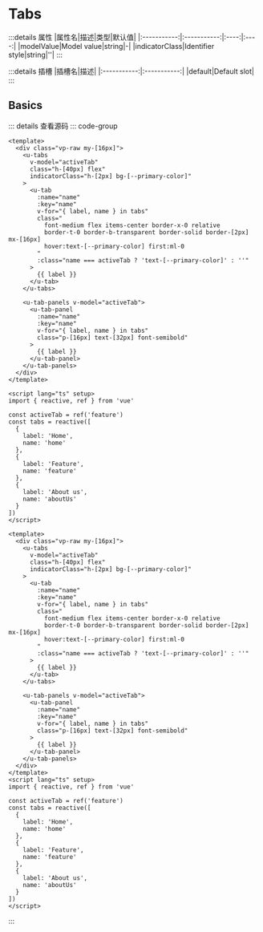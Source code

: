 <script setup>
import Basic from '../../examples/tabs/01.basic.vue'
</script>

# Tabs



:::details 属性
|属性名|描述|类型|默认值|
|:-----------:|:-----------:|:----:|:----:|
|modelValue|Model value|string|-|
|indicatorClass|Identifier style|string|''|
:::

:::details 插槽
|插槽名|描述|
|:-----------:|:-----------:|
|default|Default slot|
:::

## Basics



<Basic></Basic>

::: details 查看源码
::: code-group
```vue [template]
<template>
  <div class="vp-raw my-[16px]">
    <u-tabs 
      v-model="activeTab" 
      class="h-[40px] flex" 
      indicatorClass="h-[2px] bg-[--primary-color]"
    >
      <u-tab 
        :name="name" 
        :key="name" 
        v-for="{ label, name } in tabs"
        class="
          font-medium flex items-center border-x-0 relative
          border-t-0 border-b-transparent border-solid border-[2px] mx-[16px]
          hover:text-[--primary-color] first:ml-0
        "
        :class="name === activeTab ? 'text-[--primary-color]' : ''"
      >
        {{ label }}
      </u-tab> 
    </u-tabs>

    <u-tab-panels v-model="activeTab">
      <u-tab-panel 
        :name="name" 
        :key="name" 
        v-for="{ label, name } in tabs"
        class="p-[16px] text-[32px] font-semibold"
      >
        {{ label }}
      </u-tab-panel>
    </u-tab-panels>
  </div>
</template>
```

```vue [script]
<script lang="ts" setup>
import { reactive, ref } from 'vue'

const activeTab = ref('feature')
const tabs = reactive([
  {
    label: 'Home',
    name: 'home'
  },
  {
    label: 'Feature',
    name: 'feature'
  },
  {
    label: 'About us',
    name: 'aboutUs'
  }
])
</script>
```

```vue [all]
<template>
  <div class="vp-raw my-[16px]">
    <u-tabs 
      v-model="activeTab" 
      class="h-[40px] flex" 
      indicatorClass="h-[2px] bg-[--primary-color]"
    >
      <u-tab 
        :name="name" 
        :key="name" 
        v-for="{ label, name } in tabs"
        class="
          font-medium flex items-center border-x-0 relative
          border-t-0 border-b-transparent border-solid border-[2px] mx-[16px]
          hover:text-[--primary-color] first:ml-0
        "
        :class="name === activeTab ? 'text-[--primary-color]' : ''"
      >
        {{ label }}
      </u-tab> 
    </u-tabs>

    <u-tab-panels v-model="activeTab">
      <u-tab-panel 
        :name="name" 
        :key="name" 
        v-for="{ label, name } in tabs"
        class="p-[16px] text-[32px] font-semibold"
      >
        {{ label }}
      </u-tab-panel>
    </u-tab-panels>
  </div>
</template>
<script lang="ts" setup>
import { reactive, ref } from 'vue'

const activeTab = ref('feature')
const tabs = reactive([
  {
    label: 'Home',
    name: 'home'
  },
  {
    label: 'Feature',
    name: 'feature'
  },
  {
    label: 'About us',
    name: 'aboutUs'
  }
])
</script>

```
:::

